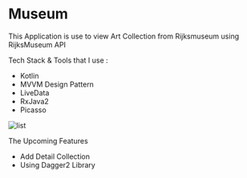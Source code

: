 # Museum
This Application is use to view Art Collection from Rijksmuseum using RijksMuseum API

Tech Stack & Tools that I use :
- Kotlin
- MVVM Design Pattern
- LiveData 
- RxJava2
- Picasso


![list](https://user-images.githubusercontent.com/13393522/53072684-7b8f8000-3518-11e9-9e8a-2ce85725e2d3.PNG)

The Upcoming Features
- Add Detail Collection
- Using Dagger2 Library
